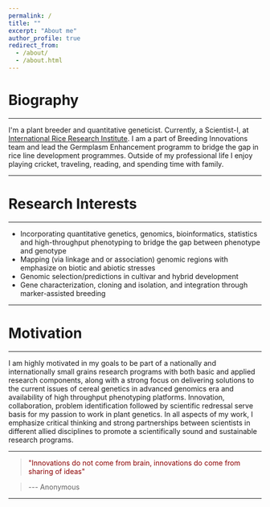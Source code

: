 ```yaml
---
permalink: /
title: ""
excerpt: "About me"
author_profile: true
redirect_from: 
  - /about/
  - /about.html
---
```


Biography
======
------
I'm a plant breeder and quantitative geneticist. Currently, a Scientist-I,  at [International Rice Research Institute](https://www.irri.org/). I am a part of Breeding Innovations team and lead the Germplasm Enhancement programm to bridge the gap in rice line development programmes. Outside of my professional life I enjoy playing cricket, traveling, reading, and spending time with family.

------

Research Interests
======
------
* Incorporating quantitative genetics, genomics, bioinformatics, statistics and high-throughput phenotyping to bridge the gap between phenotype and genotype
* Mapping (via linkage and or association) genomic regions with emphasize on biotic and abiotic stresses
* Genomic selection/predictions in cultivar and hybrid development
* Gene characterization, cloning and isolation, and integration through marker-assisted breeding

------

Motivation
======

------

I am highly motivated in my goals to be part of a nationally and internationally small grains research programs with both basic and applied research components, along with a strong focus on delivering solutions to the current issues of cereal genetics in advanced genomics era and availability of high throughput phenotyping platforms. Innovation, collaboration, problem identification followed by scientific redressal serve basis for my passion to work in plant genetics. In all aspects of my work, I emphasize critical thinking and strong partnerships between scientists in different allied disciplines to promote a scientifically sound and sustainable research programs.

------


> <span style="color:darkred">"Innovations do not come from brain, innovations do come from sharing of ideas"</span>

>--- Anonymous

-------